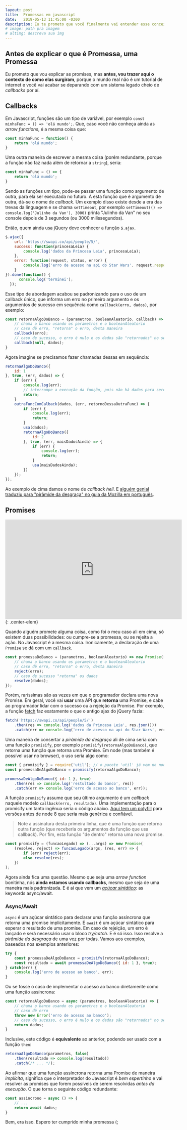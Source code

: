 ```yaml
---
layout: post
title:  Promessas em javascript
date:   2019-05-13 11:45:00 -0300
description: Eu te prometo que você finalmente vai entender esse conceito do javascript e seus usos reais depois de ler este texto.
# image: path pra imagem
# altimg: descreva sua img
---
```

## Antes de explicar o que é Promessa, uma Promessa

Eu prometo que vou explicar as promises, mas **antes, vou trazer aqui o contexto de como elas surgiram**, porque o mundo real não é um tutorial de internet e você vai acabar se deparando com um sistema legado cheio de *callbacks* por aí.

## Callbacks

Em Javascript, funções são um tipo de variável, por exemplo `const minhaFunc = () => 'olá mundo';`. Que, caso você não conheça ainda as *arrow functions*, é a mesma coisa que:
~~~ javascript
const minhaFunc = function() {
    return 'olá mundo';
}
~~~
Uma outra maneira de escrever a mesma coisa (porém redundante, porque a função não faz nada além de retornar a `string`), seria:
~~~ javascript
const minhaFunc = () => {
    return 'olá mundo';
}
~~~

Sendo as funções um tipo, pode-se passar uma função como argumento de outra, para ela ser executada no futuro. A esta função que é argumento de outra, dá-se o nome de *callback*. Um exemplo disso existe desde a era das trevas da linguagem e se chama `setTimeout`, por exemplo `setTimeout(() => console.log('Julinho da Van'), 3000)` printa "Julinho da Van" no seu console depois de 3 segundos (ou 3000 milissegundos).

Então, quem ainda usa jQuery deve conhecer a função `$.ajax`.
~~~ javascript
$.ajax({
    url: 'https://swapi.co/api/people/5/',
    success: function(princesaLeia) {
        console.log('dados da Princesa Leia', princesaLeia);
    },
    error: function(request, status, error) {
        console.log('erro de acesso na api do Star Wars', request.responseText);
    }
}).done(function() {
      console.log('terminei');
  });
~~~
Esse tipo de abordagem acabou se padronizando para o uso de um callback único, que informa um erro no primeiro argumento e os argumentos de sucesso em sequência como `callback(erro, dados)`, por exemplo:
~~~ javascript
const retornaAlgoDoBanco = (parametros, booleanAleatorio, callback) => {
    // chama o banco usando os parametros e o booleanAleatorio
    // caso dê erro, "retorna" o erro, desta maneira
    callback(erro);
    // caso de sucesso, o erro é nulo e os dados são "retornados" no segundo argumento
    callback(null, dados);
}
~~~

Agora imagine se precisamos fazer chamadas dessas em sequência:

~~~ javascript
retornaAlgoDoBanco({
    id: 1
}, true, (err, dados) => {
    if (err) {
        console.log(err);
        // interrompe a execução da função, pois não há dados para serem usados
        return;
    }
    outraFuncComCalback(dados, (err, retornoDessaOutraFunc) => {
        if (err) {
            console.log(err);
            return;
        }
        usa(dados);
        retornaAlgoDoBanco({
            id: 2
        }, true, (err, maisDadosAinda) => {
            if (err) {
                console.log(err);
                return;
            }
            usa(maisDadosAinda);
        })
    });
});
~~~

Ao exemplo de cima damos o nome de *callback hell*. E [alguém genial traduziu para "pirâmide da desgraça" no guia da Mozilla em português](https://developer.mozilla.org/pt-BR/docs/Web/JavaScript/Guide/Usando_promises).

## Promises

<iframe width="560" height="315" src="https://www.youtube.com/embed/E-uCHxs170k" frameborder="0" allow="accelerometer; autoplay; encrypted-media; gyroscope; picture-in-picture" allowfullscreen></iframe>
{: .center-elem}

Quando alguém promete alguma coisa, como foi o meu caso ali em cima, só existem duas possibilidades: ou cumpre-se a promessa, ou se rejeita a ação. No Javascript é a mesma coisa. Ironicamente, a declaração de uma `Promise` se dá com um `callback`.
~~~ javascript
const promessaDoBanco = (parametros, booleanAleatorio) => new Promise((resolve, reject) => {
    // chama o banco usando os parametros e o booleanAleatorio
    // caso dê erro, "retorna" o erro, desta maneira
    reject(erro);
    // caso de sucesso "retorna" os dados
    resolve(dados);
});
~~~

Porém, raríssimas são as vezes em que o programador declara uma nova Promise. Em geral, você vai **usar** uma API que **retorna** uma Promise, e cabe ao programador lidar com o sucesso ou a rejeição da Promise. Por exemplo, a função [fetch](https://developer.mozilla.org/pt-BR/docs/Web/API/Fetch_API) faz exatamente o que o antigo ajax do jQuery fazia:
~~~ javascript
fetch('https://swapi.co/api/people/5/')
    .then(res => console.log('dados da Princesa Leia', res.json()))
    .catch(err => console.log('erro de acesso na api do Star Wars', err));
~~~

Uma maneira de consertar a *pirâmide da desgraça* ali de cima seria com uma função `promisify`, por exemplo `promisify(retornaAlgoDoBanco)`, que retorna uma função que retorna uma Promise. Em node (mas também é possível usar no browser), o uso seria algo como:
~~~ javascript
const { promisify } = require('util'); // o pacote 'util' já vem no node nativo, a partir da versão 8
const promessaDeAlgoDoBanco = promisify(retornaAlgoDoBanco);

promessaDeAlgoDoBanco({ id: 1 }, true)
    .then(res => console.log('restultado do banco', res))
    .catch(err => console.log('erro de acesso ao banco', err));
~~~
A função `promisify` assume que seu último argumento é um *callback* naquele modelo `callback(erro, resultado)`. Uma implementação para o promisify um tanto ingênua seria o código abaixo. [Aqui tem um polyfill](https://github.com/ljharb/util.promisify/blob/master/implementation.js) para versões antes de node 8 que seria mais genérica e confiável.

> Note a assinatura desta primeira linha, que é uma função que retorna outra função (que receberia os argumentos da função que usa callback). Por fim, esta função "de dentro" retorna uma nova promise.

~~~ javascript
const promisify = (funcaoLegado) => (...args) => new Promise(
    (resolve, reject) => funcaoLegado(args, (res, err) => {
        if (err) reject(err);
        else resolve(res);
    })
);
~~~

Agora ainda fica uma questão. Mesmo que seja uma *arrow function* bonitinha, nós **ainda estamos usando callbacks**, mesmo que seja de uma maneira mais padronizada. E é aí que vem um *[açúcar sintático](https://pt.wikipedia.org/wiki/A%C3%A7%C3%BAcar_sint%C3%A1tico)*: as keywords async/await.

### Async/Await
`async` é um açúcar sintático para declarar uma função assíncrona que retorna uma promise implicitamente. E `await` é um açúcar sintático para esperar o resultado de uma promise. Em caso de rejeição, um erro é lançado e será necessário usar o bloco *try/catch*. E é só isso. Isso resolve a *pirâmide da desgraça* de uma vez por todas. Vamos aos exemplos, baseados nos exemplos anteriores:
~~~ javascript
try {
    const promessaDeAlgoDoBanco = promisify(retornaAlgoDoBanco);
    const resultado = await promessaDeAlgoDoBanco({ id: 1 }, true);
} catch(err) {
    console.log('erro de acesso ao banco', err);
}
~~~

Ou se fosse o caso de implementar o acesso ao banco diretamente como uma função assíncrona:
~~~ javascript
const retornaAlgoDoBanco = async (parametros, booleanAleatorio) => {
    // chama o banco usando os parametros e o booleanAleatorio
    // caso dê erro
    throw new Error('erro de acesso ao banco');
    // caso de sucesso, o erro é nulo e os dados são "retornados" no segundo argumento
    return dados;
}
~~~

Inclusive, este código é **equivalente** ao anterior, podendo ser usado com a função `then`:
~~~ javascript
retornaAlgoDoBanco(parametros, false)
    .then(resultado => console.log(resultado))
    .catch(/* ... */);
~~~

Ao afirmar que uma função assíncrona retorna uma Promise de maneira *implícita*, significa que o interpretador do Javascript é *bem espertinho* e vai resolver as promises que forem possíveis de serem resolvidas *antes da execução*. O que torna o seguinte código redundante:
~~~ javascript
const assincrono = async () => {
    // ...
    return await dados;
}
~~~

Bem, era isso. Espero ter cumprido minha promessa (;